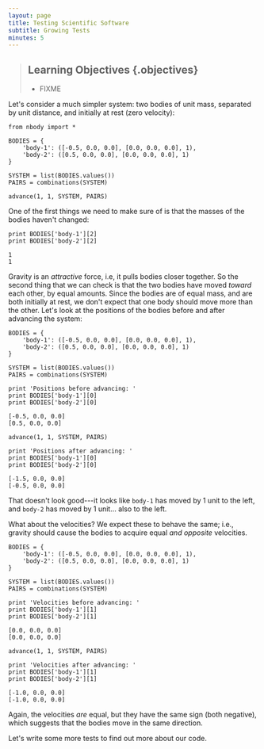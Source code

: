 ```yaml
---
layout: page
title: Testing Scientific Software
subtitle: Growing Tests
minutes: 5
---
```

> ## Learning Objectives {.objectives}
>
> *   FIXME

Let's consider a much simpler system:
two bodies of unit mass,
separated by unit distance,
and initially at rest (zero velocity):

~~~{.python}
from nbody import *

BODIES = {
    'body-1': ([-0.5, 0.0, 0.0], [0.0, 0.0, 0.0], 1),
    'body-2': ([0.5, 0.0, 0.0], [0.0, 0.0, 0.0], 1)
}

SYSTEM = list(BODIES.values())
PAIRS = combinations(SYSTEM)
~~~

~~~{.python}
advance(1, 1, SYSTEM, PAIRS)
~~~

One of the first things we need to make sure of is
that the masses of the bodies haven't changed:

~~~{.python}
print BODIES['body-1'][2]
print BODIES['body-2'][2]
~~~

~~~{.output}
1
1
~~~

Gravity is an *attractive* force, i.e,
it pulls bodies closer together.
So  the second thing that we can check is that
the two bodies have moved *toward* each other,
by equal amounts.
Since the bodies are of equal mass,
and are both initially at rest,
we don't expect that one body should
move more than the other.
Let's look at the positions of the
bodies before and after advancing the system:

~~~
BODIES = {
    'body-1': ([-0.5, 0.0, 0.0], [0.0, 0.0, 0.0], 1),
    'body-2': ([0.5, 0.0, 0.0], [0.0, 0.0, 0.0], 1)
}

SYSTEM = list(BODIES.values())
PAIRS = combinations(SYSTEM)
~~~

~~~{.python}
print 'Positions before advancing: '
print BODIES['body-1'][0]
print BODIES['body-2'][0]
~~~

~~~{.output}
[-0.5, 0.0, 0.0]
[0.5, 0.0, 0.0]
~~~

~~~{.python}
advance(1, 1, SYSTEM, PAIRS)
~~~

~~~{.python}
print 'Positions after advancing: '
print BODIES['body-1'][0]
print BODIES['body-2'][0]
~~~

~~~{.output}
[-1.5, 0.0, 0.0]
[-0.5, 0.0, 0.0]
~~~

That doesn't look good---it looks like `body-1` has moved by 1 unit to the left,
and `body-2` has moved by 1 unit... also to the left.

What about the velocities?
We expect these to behave the same; i.e.,
gravity should cause the bodies to acquire
equal *and opposite*  velocities.

~~~
BODIES = {
    'body-1': ([-0.5, 0.0, 0.0], [0.0, 0.0, 0.0], 1),
    'body-2': ([0.5, 0.0, 0.0], [0.0, 0.0, 0.0], 1)
}

SYSTEM = list(BODIES.values())
PAIRS = combinations(SYSTEM)
~~~

~~~{.python}
print 'Velocities before advancing: '
print BODIES['body-1'][1]
print BODIES['body-2'][1]
~~~

~~~{.output}
[0.0, 0.0, 0.0]
[0.0, 0.0, 0.0]
~~~

~~~{.python}
advance(1, 1, SYSTEM, PAIRS)
~~~

~~~{.python}
print 'Velocities after advancing: '
print BODIES['body-1'][1]
print BODIES['body-2'][1]
~~~

~~~{.output}
[-1.0, 0.0, 0.0]
[-1.0, 0.0, 0.0]
~~~

Again, the velocities *are* equal,
but they have the same sign (both negative),
which suggests that the bodies move
in the same direction.

Let's write some more tests to find out more about our code.
